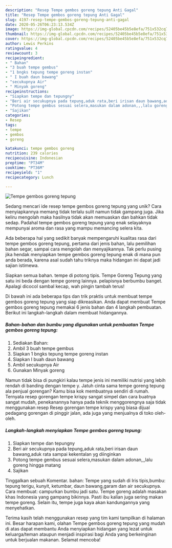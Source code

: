 ```yaml
---
description: "Resep Tempe gembos goreng tepung Anti Gagal"
title: "Resep Tempe gembos goreng tepung Anti Gagal"
slug: 4197-resep-tempe-gembos-goreng-tepung-anti-gagal
date: 2020-05-26T06:23:13.534Z
image: https://img-global.cpcdn.com/recipes/52405be45b5e8efa/751x532cq70/tempe-gembos-goreng-tepung-foto-resep-utama.jpg
thumbnail: https://img-global.cpcdn.com/recipes/52405be45b5e8efa/751x532cq70/tempe-gembos-goreng-tepung-foto-resep-utama.jpg
cover: https://img-global.cpcdn.com/recipes/52405be45b5e8efa/751x532cq70/tempe-gembos-goreng-tepung-foto-resep-utama.jpg
author: Lewis Perkins
ratingvalue: 4
reviewcount: 3
recipeingredient:
- " Bahan"
- "3 buah tempe gembus"
- "1 bngks tepung tempe goreng instan"
- " I buah daun bawang"
- "secukupnya Air"
- " Minyak goreng"
recipeinstructions:
- "Siapkan tempe dan tepungny"
- "Beri air secukupnya pada tepung,aduk rata,beri irisan daun bawang,aduk rata sampai kekentalan yg diinginkan"
- "Potong tempe gembus sesuai selera,masukan dalam adonan,,,lalu goreng hingga matang"
- "Sajikan"
categories:
- Resep
tags:
- tempe
- gembos
- goreng

katakunci: tempe gembos goreng 
nutrition: 239 calories
recipecuisine: Indonesian
preptime: "PT34M"
cooktime: "PT36M"
recipeyield: "1"
recipecategory: Lunch

---
```



![Tempe gembos goreng tepung](https://img-global.cpcdn.com/recipes/52405be45b5e8efa/751x532cq70/tempe-gembos-goreng-tepung-foto-resep-utama.jpg)

Sedang mencari ide resep tempe gembos goreng tepung yang unik? Cara menyiapkannya memang tidak terlalu sulit namun tidak gampang juga. Jika keliru mengolah maka hasilnya tidak akan memuaskan dan bahkan tidak sedap. Padahal tempe gembos goreng tepung yang enak selayaknya mempunyai aroma dan rasa yang mampu memancing selera kita.

Ada beberapa hal yang sedikit banyak mempengaruhi kualitas rasa dari tempe gembos goreng tepung, pertama dari jenis bahan, lalu pemilihan bahan segar, sampai cara mengolah dan menyajikannya. Tak perlu pusing jika hendak menyiapkan tempe gembos goreng tepung enak di mana pun anda berada, karena asal sudah tahu triknya maka hidangan ini dapat jadi sajian istimewa.

Siapkan semua bahan. tempe di potong tipis. Tempe Goreng Tepung yang satu ini beda dengan tempe goreng lainnya. pelapisnya berbumbu banget. Apalagi dicocol sambal kecap, wah pingin tambah terus!


Di bawah ini ada beberapa tips dan trik praktis untuk membuat tempe gembos goreng tepung yang siap dikreasikan. Anda dapat membuat Tempe gembos goreng tepung memakai 6 jenis bahan dan 4 langkah pembuatan. Berikut ini langkah-langkah dalam membuat hidangannya.

<!--inarticleads1-->

##### Bahan-bahan dan bumbu yang digunakan untuk pembuatan Tempe gembos goreng tepung:

1. Sediakan  Bahan:
1. Ambil 3 buah tempe gembus
1. Siapkan 1 bngks tepung tempe goreng instan
1. Siapkan  I buah daun bawang
1. Ambil secukupnya Air
1. Gunakan  Minyak goreng


Namun tidak bisa di pungkiri kalau tempe jenis ini memiliki nutrisi yang lebih rendah di banding dengan tempe y. Jatuh cinta sama tempe goreng tepung ala penjual gorengan? Kamu bisa kok membuatnya sendiri di rumah. Ternyata resep gorengan tempe krispy sangat simpel dan cara buatnya sangat mudah, penekanannya hanya pada teknik menggorengnya saja tidak menggunakan resep Resep gorengan tempe krispy yang biasa dijual pedagang gorengan di pinggir jalan, ada juga yang menjualnya di toko oleh-oleh. 

<!--inarticleads2-->

##### Langkah-langkah menyiapkan Tempe gembos goreng tepung:

1. Siapkan tempe dan tepungny
1. Beri air secukupnya pada tepung,aduk rata,beri irisan daun bawang,aduk rata sampai kekentalan yg diinginkan
1. Potong tempe gembus sesuai selera,masukan dalam adonan,,,lalu goreng hingga matang
1. Sajikan


Tinggalkan sebuah Komentar. bahan: Tempe yang sudah di Iris tipis,bumbu: tepung terigu, kunyit, ketumbar, daun bawang,garam dan air secukupnya. Cara membuat: campurkan bumbu jadi satu. Tempe goreng adalah masakan khas Indonesia yang gampang bikinnya. Pasti ibu kalian juga sering makan tempe goreng. Selain itu, tempe juga kaya akan kandungannya yang menyehatkan. 

Terima kasih telah menggunakan resep yang tim kami tampilkan di halaman ini. Besar harapan kami, olahan Tempe gembos goreng tepung yang mudah di atas dapat membantu Anda menyiapkan hidangan yang lezat untuk keluarga/teman ataupun menjadi inspirasi bagi Anda yang berkeinginan untuk berjualan makanan. Selamat mencoba!
